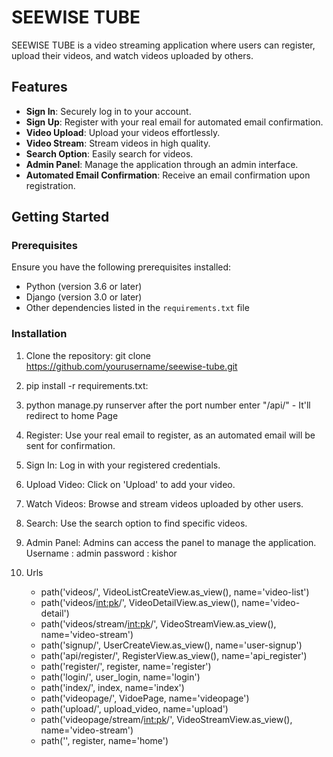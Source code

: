 # SEEWISE TUBE

SEEWISE TUBE is a video streaming application where users can register, upload their videos, and watch videos uploaded by others. 

## Features

- **Sign In**: Securely log in to your account.
- **Sign Up**: Register with your real email for automated email confirmation.
- **Video Upload**: Upload your videos effortlessly.
- **Video Stream**: Stream videos in high quality.
- **Search Option**: Easily search for videos.
- **Admin Panel**: Manage the application through an admin interface.
- **Automated Email Confirmation**: Receive an email confirmation upon registration.

## Getting Started

### Prerequisites

Ensure you have the following prerequisites installed:

- Python (version 3.6 or later)
- Django (version 3.0 or later)
- Other dependencies listed in the `requirements.txt` file

### Installation

1. Clone the repository:
git clone https://github.com/yourusername/seewise-tube.git

2. pip install -r requirements.txt:

3. python manage.py runserver
after the port number enter "/api/" - It'll redirect to home Page

4. Register: Use your real email to register, as an automated email will be sent for confirmation.

5. Sign In: Log in with your registered credentials.

6. Upload Video: Click on 'Upload' to add your video.

7. Watch Videos: Browse and stream videos uploaded by other users.

8. Search: Use the search option to find specific videos.

9. Admin Panel: Admins can access the panel to manage the application.
  Username : admin
  password : kishor

10. Urls
    - path('videos/', VideoListCreateView.as_view(), name='video-list')
    - path('videos/<int:pk>/', VideoDetailView.as_view(), name='video-detail')
    - path('videos/stream/<int:pk>/', VideoStreamView.as_view(), name='video-stream')
    - path('signup/', UserCreateView.as_view(), name='user-signup')
    - path('api/register/', RegisterView.as_view(), name='api_register')
    - path('register/', register, name='register')
    - path('login/', user_login, name='login')
    - path('index/', index, name='index')
    - path('videopage/', VidoePage, name='videopage')
    - path('upload/', upload_video, name='upload')
    - path('videopage/stream/<int:pk>/', VideoStreamView.as_view(), name='video-stream')
    - path('', register, name='home')

